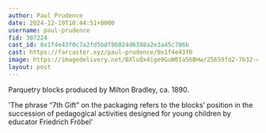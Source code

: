 ```yaml
---
author: Paul Prudence
date: 2024-12-10T10:44:51+0000
username: paul-prudence
fid: 307224
cast_id: 0x1f4e43f0c7a2fd5bdf86024d6388a2e3a45c786b
cast: https://farcaster.xyz/paul-prudence/0x1f4e43f0
image: https://imagedelivery.net/BXluQx4ige9GuW0Ia56BHw/25659fd2-7b32-4d9a-1c5d-cee8ca6cdc00/original
layout: post
---
```


Parquetry blocks produced by Milton Bradley, ca. 1890.

'The phrase “7th Gift” on the packaging refers to the blocks’ position in the succession of pedagogical activities designed for young children by educator Friedrich Fröbel'

<img src='https://imagedelivery.net/BXluQx4ige9GuW0Ia56BHw/25659fd2-7b32-4d9a-1c5d-cee8ca6cdc00/original' alt='' referrerpolicy='no-referrer'/>
